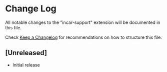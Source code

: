 # Change Log

All notable changes to the "incar-support" extension will be documented in this file.

Check [Keep a Changelog](http://keepachangelog.com/) for recommendations on how to structure this file.

## [Unreleased]

- Initial release